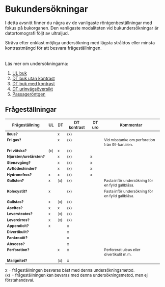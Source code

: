 # Bukundersökningar
I detta avsnitt finner du några av de vanligaste röntgenbeställningar med fokus på bukorganen. Den vanligaste modaliteten vid bukundersökningar är datortomografi följt av ultraljud. 

Sträva efter enklast möjliga undersökning med lägsta stråldos eller minsta kontrastmängd för att besvara frågeställningen.
\
\
\
Läs mer om undersökningarna:
1. [UL buk](ul-buk)
2. [DT buk utan kontrast](dt-buk)
3. [DT buk med kontrast](dt-buk-kontrast)
4. [DT urinvägsöversikt](dt-uro)
5. [Passageröntgen](rtg-passage)


<div class="wrapper">

## Frågeställningar
| Frågeställning | UL | DT | DT kontrast | DT uro | Kommentar |
| ------------- |-------------| ------------- | ------------- | ------------- | ------------- |
| <b>Ileus?</b> | | x | (x) | | |
| <b>Fri gas?</b> | | x | (x) |  | Vid misstanke om perforation från GI-kanalen.|
| <b>Fri vätska?</b> |(x)| x | (x) |  | |
| <b>Njursten/uretärsten?</b> | | x | (x) | x| |
| <b>Stenavgång?</b> | | x | (x) | x | |
| <b>Avflödeshinder?</b> | |x | (x) | x | |
| <b>Hydronefros?</b> | x |x | (x) | x | |
| <b>Gallsten?</b> | x | (x) | (x) | | Fasta inför undersökning för en fylld gallblåsa. |
| <b>Kolecystit?</b> |x| | (x) | | Fasta inför undersökning för en fylld gallblåsa. |
| <b>Gallstas?</b> | x | (x) | (x) |  | |
| <b>Ascites?</b> |x| x | (x) |  | |
| <b>Leversteatos?</b> |x| (x) | (x) |  | |
| <b>Levercirros?</b> | x| (x) | (x) |  | |
| <b>Appendicit?</b> | x |  | x |  | |
| <b>Divertikulit?</b> | |  | x |  | |
| <b>Pankreatit?</b> | |  | x |  | |
| <b>Abscess?</b> | |  | x |  | |
| <b>Perforation?</b> | | x | x | | Perforerat ulcus eller divertikulit m.m. |
| <b>Malignitet?</b> | | (x) | x|  |

</div>

<footer class="footer">
x = frågeställningen besvaras bäst med denna undersökningsmetod.<br>(x) = frågeställningen kan bevaras med denna undersökningsmetod, men ej förstahandsval.
</footer>




<style> 
.wrapper {
    display: contents;
}

.wrapper th {
    font-size: 13px;
    font-weight: 600;
}

footer {
    font-size: 13px;
    font-weight: unset;
}

table {
    font-size: 12px;
}

table td {
    vertical-align: top;
}

</style>
